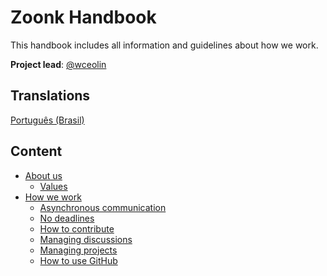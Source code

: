 # Zoonk Handbook

This handbook includes all information and guidelines about how we work.

**Project lead**: [@wceolin](https://github.com/wceolin)

## Translations

[Português (Brasil)](https://github.com/zoonk/manual)

## Content

- [About us](./about)
  - [Values](./about/values.md)
- [How we work](./how-we-work)
  - [Asynchronous communication](./how-we-work/async-communication.md)
  - [No deadlines](./how-we-work/no-deadlines.md)
  - [How to contribute](./CONTRIBUTING.md)
  - [Managing discussions](./how-we-work/managing-discussions.md)
  - [Managing projects](./how-we-work/managing-projects.md)
  - [How to use GitHub](./how-we-work/how-to-use-github.md)
